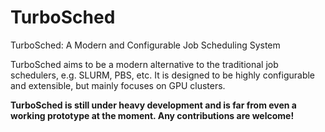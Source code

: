 # TurboSched
TurboSched: A Modern and Configurable Job Scheduling System

TurboSched aims to be a modern alternative to the traditional job schedulers, e.g. SLURM, PBS, etc. It is designed to be highly configurable and extensible, but mainly focuses on GPU clusters. 

**TurboSched is still under heavy development and is far from even a working prototype at the moment. Any contributions are welcome!**